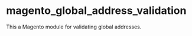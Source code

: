 magento_global_address_validation
=================================

This a Magento module for validating global addresses.
